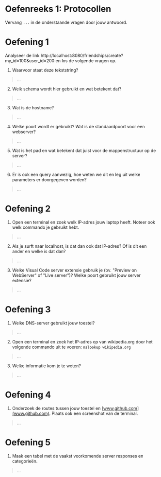 # Oefenreeks 1: Protocollen

Vervang `...` in de onderstaande vragen door jouw antwoord.

# Oefening 1

Analyseer de link http://localhost:8080/friendships/create?my_id=100&user_id=200 en los de volgende vragen op.

1. Waarvoor staat deze tekststring?
> ...

2. Welk schema wordt hier gebruikt en wat betekent dat?
> ...

3. Wat is de hostname?
> ...

4. Welke poort wordt er gebruikt? Wat is de standaardpoort voor een webserver?
> ...

5. Wat is het pad en wat betekent dat juist voor de mappenstructuur op de server?
> ...

6. Er is ook een query aanwezig, hoe weten we dit en leg uit welke parameters er doorgegeven worden?
> ...

# Oefening 2

1. Open een terminal en zoek welk IP-adres jouw laptop heeft. Noteer ook welk commando je gebruikt hebt.
> ...

2. Als je surft naar localhost, is dat dan ook dat IP-adres? Of is dit een ander en welke is dat dan?
> ...

3. Welke Visual Code server extensie gebruik je (bv. "Preview on WebServer" of "Live server")? Welke poort gebruikt jouw server extensie?
> ...

# Oefening 3

1. Welke DNS-server gebruikt jouw toestel?
> ...

2. Open een terminal en zoek het IP-adres op van wikipedia.org door het volgende commando uit te voeren: `nslookup wikipedia.org`
> ...

3. Welke informatie kom je te weten?
> ...

# Oefening 4

1. Onderzoek de routes tussen jouw toestel en [www.github.com](www.github.com). Plaats ook een screenshot van de terminal.
> ...

# Oefening 5

1. Maak een tabel met de vaakst voorkomende server responses en categorieën.
> ...